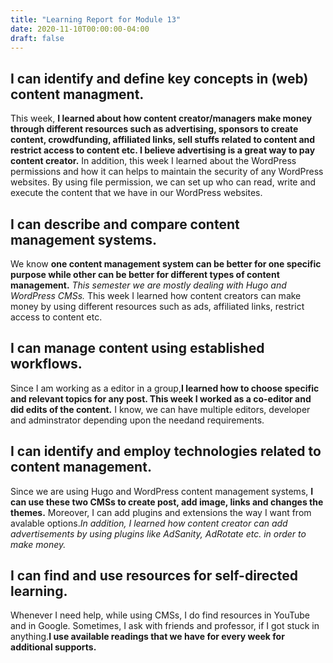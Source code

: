```yaml
---
title: "Learning Report for Module 13"
date: 2020-11-10T00:00:00-04:00
draft: false
---
```


I can identify and define key concepts in (web) content managment.
-----------------------------------------------------------------
This week, **I learned about how content creator/managers make money through
different resources such as advertising, sponsors to create content, crowdfunding,
affiliated links, sell stuffs related to content and restrict access to content etc.
I believe advertising is a great way to pay content creator.** In addition, this week
I learned about the WordPress permissions and how it can helps to maintain the security
of any WordPress websites. By using file permission, we can set up who can read, write
and execute the content that we have in our WordPress websites.

I can describe and compare content management systems.
------------------------------------------------------
We know **one content management system can be better for one specific purpose while other
can be better for different types of content management.** *This semester we are mostly dealing 
with Hugo and WordPress CMSs.* This week I learned how content creators can make money by using
different resources such as ads, affiliated links, restrict access to content etc.

I can manage content using established workflows.
-------------------------------------------------
Since I am working as a editor in a group,**I learned how to choose specific and relevant topics
for any post. This week I worked as a co-editor and did edits of the content.** I know, we can have
multiple editors, developer and adminstrator depending upon the needand requirements.

I can identify and employ technologies related to content management.
---------------------------------------------------------------------
Since we are using Hugo and WordPress content management systems, **I can use these two CMSs
to create post, add image, links and changes the themes.** Moreover, I can add plugins and extensions 
the way I want from avalable options.*In addition, I learned how content creator can add advertisements 
by using plugins like AdSanity, AdRotate etc. in order to make money.*

I can find and use resources for self-directed learning.
--------------------------------------------------------
Whenever I need help, while using CMSs, I do find resources in YouTube and in Google.
Sometimes, I ask with friends and professor, if I got stuck in anything.**I use available readings that we
have for every week for additional supports.**



